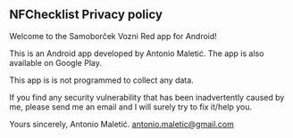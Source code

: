 ## NFChecklist Privacy policy

Welcome to the Samoborček Vozni Red app for Android!

This is an Android app developed by Antonio Maletić. The app is also available on Google Play.

This app is is not programmed to collect any data.

If you find any security vulnerability that has been inadvertently caused by me, please send me an email and I will surely try to fix it/help you.

Yours sincerely,
Antonio Maletić. antonio.maletic@gmail.com
